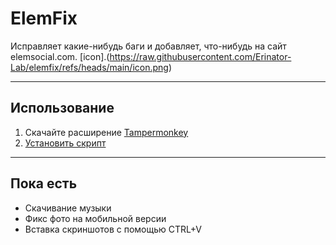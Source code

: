 # ElemFix
Исправляет какие-нибудь баги и добавляет, что-нибудь на сайт elemsocial.com.
[icon].(https://raw.githubusercontent.com/Erinator-Lab/elemfix/refs/heads/main/icon.png)

---
## Использование
1) Скачайте расширение [Tampermonkey](https://tampermonkey.net/)
2) [Установить скрипт](https://raw.githubusercontent.com/Erinator-Lab/elemfix/refs/heads/main/ElemFix.user.js)
---
## Пока есть
* Скачивание музыки
* Фикс фото на мобильной версии
* Вставка скриншотов с помощью CTRL+V

